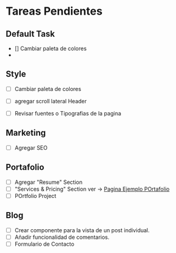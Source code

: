 # Tareas Pendientes

## Default Task 
*  [] Cambiar paleta de colores
* 


## Style
*  [ ] Cambiar paleta de colores 
*  [ ] agregar scroll lateral Header
*  [ ] Revisar fuentes o Tipografias de la pagina
  

## Marketing
  *  [ ] Agregar SEO
  
## Portafolio

*  [ ]  Agregar "Resume" Section
*  [ ]  "Services & Pricing" Section ver -> [Pagina Ejemplo POrtafolio](https://themes.3rdwavemedia.com/devcard/bs5/blog-home.html)
*  [ ]  POrtfolio  Project 

## Blog
*  [ ]  Crear componente para la vista de un post individual.
*  [ ]  Añadir funcionalidad de comentarios.
*  [ ]  Formulario de Contacto
